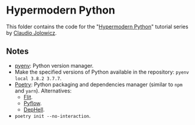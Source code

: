 # Hypermodern Python

This folder contains the code for the "[Hypermodern Python](https://cjolowicz.github.io/posts/hypermodern-python-01-setup/)" tutorial series by [Claudio Jolowicz](https://cjolowicz.github.io/).

## Notes

- [pyenv](https://github.com/pyenv/pyenv): Python version manager.
- Make the specified versions of Python available in the repository: `pyenv local 3.8.2 3.7.7`.
- [Poetry](https://python-poetry.org/): Python packaging and dependencies manager (similar to `npm` and `yarn`). Alternatives:
  - [Flit](https://github.com/takluyver/flit).
  - [Pyflow](https://github.com/David-OConnor/pyflow).
  - [DepHell](https://dephell.org/).
- `poetry init --no-interaction`.

